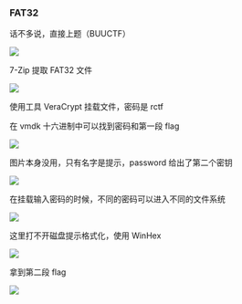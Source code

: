### FAT32

话不多说，直接上题（BUUCTF）

![](https://pic1.imgdb.cn/item/6794e8a1d0e0a243d4f7eafe.jpg)

7-Zip 提取 FAT32 文件

![](https://pic1.imgdb.cn/item/6794e8b6d0e0a243d4f7eb0e.jpg)

使用工具 VeraCrypt 挂载文件，密码是 rctf

在 vmdk 十六进制中可以找到密码和第一段 flag

![](https://pic1.imgdb.cn/item/6794e955d0e0a243d4f7eb5d.jpg)

图片本身没用，只有名字是提示，password 给出了第二个密钥

![](https://pic1.imgdb.cn/item/6794e98cd0e0a243d4f7eb80.jpg)

在挂载输入密码的时候，不同的密码可以进入不同的文件系统

![](https://pic1.imgdb.cn/item/6794e9cdd0e0a243d4f7eb9d.jpg)

这里打不开磁盘提示格式化，使用 WinHex

![](https://pic1.imgdb.cn/item/6794e9f0d0e0a243d4f7ebad.jpg)

拿到第二段 flag

![](https://pic1.imgdb.cn/item/6794ea0bd0e0a243d4f7ebbc.jpg)